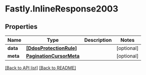 # Fastly.InlineResponse2003

## Properties

Name | Type | Description | Notes
------------ | ------------- | ------------- | -------------
**data** | [**[DdosProtectionRule]**](DdosProtectionRule.md) |  | [optional] 
**meta** | [**PaginationCursorMeta**](PaginationCursorMeta.md) |  | [optional] 


[[Back to API list]](../../README.md#endpoints) [[Back to README]](../../README.md)
